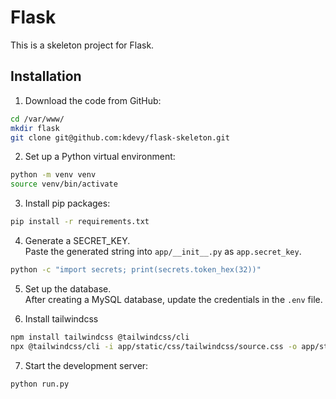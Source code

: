 # Flask
This is a skeleton project for Flask.

## Installation

1. Download the code from GitHub:<br>
```bash
cd /var/www/
mkdir flask
git clone git@github.com:kdevy/flask-skeleton.git
```

2. Set up a Python virtual environment:<br>
```bash
python -m venv venv
source venv/bin/activate
```

3. Install pip packages:<br>
```bash
pip install -r requirements.txt
```

4. Generate a SECRET_KEY.<br>
Paste the generated string into `app/__init__.py` as `app.secret_key`.
```bash
python -c "import secrets; print(secrets.token_hex(32))"
```

5. Set up the database.<br>
After creating a MySQL database, update the credentials in the `.env` file.

6. Install tailwindcss
```bash
npm install tailwindcss @tailwindcss/cli
npx @tailwindcss/cli -i app/static/css/tailwindcss/source.css -o app/static/css/tailwindcss/dest.css --watch
```

7. Start the development server:<br>
```bash
python run.py
```
